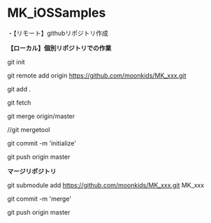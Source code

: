 MK_iOSSamples
=============
・【リモート】githubリポジトリ作成

**【ローカル】個別リポジトリでの作業**

git init

git remote add origin https://github.com/moonkids/MK_xxx.git

git add .

git fetch

git merge origin/master

//git mergetool

git commit -m 'initialize'

git push origin master

**マージリポジトリ**

git  submodule  add https://github.com/moonkids/MK_xxx.git MK_xxx

git commit -m 'merge'

git push origin master
